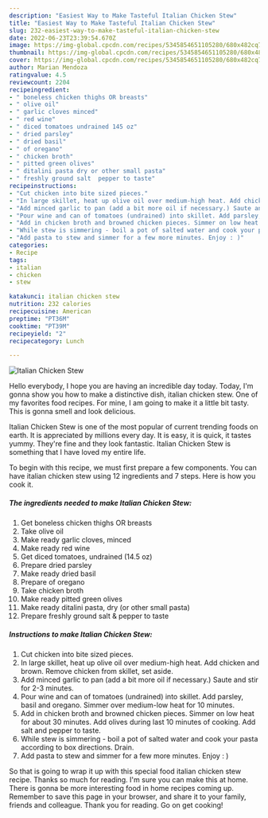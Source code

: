 ```yaml
---
description: "Easiest Way to Make Tasteful Italian Chicken Stew"
title: "Easiest Way to Make Tasteful Italian Chicken Stew"
slug: 232-easiest-way-to-make-tasteful-italian-chicken-stew
date: 2022-06-23T23:39:54.670Z
image: https://img-global.cpcdn.com/recipes/5345854651105280/680x482cq70/italian-chicken-stew-recipe-main-photo.jpg
thumbnail: https://img-global.cpcdn.com/recipes/5345854651105280/680x482cq70/italian-chicken-stew-recipe-main-photo.jpg
cover: https://img-global.cpcdn.com/recipes/5345854651105280/680x482cq70/italian-chicken-stew-recipe-main-photo.jpg
author: Marian Mendoza
ratingvalue: 4.5
reviewcount: 2204
recipeingredient:
- " boneless chicken thighs OR breasts"
- " olive oil"
- " garlic cloves minced"
- " red wine"
- " diced tomatoes undrained 145 oz"
- " dried parsley"
- " dried basil"
- " of oregano"
- " chicken broth"
- " pitted green olives"
- " ditalini pasta dry or other small pasta"
- " freshly ground salt  pepper to taste"
recipeinstructions:
- "Cut chicken into bite sized pieces."
- "In large skillet, heat up olive oil over medium-high heat. Add chicken and brown. Remove chicken from skillet, set aside."
- "Add minced garlic to pan (add a bit more oil if necessary.) Saute and stir for 2-3 minutes."
- "Pour wine and can of tomatoes (undrained) into skillet. Add parsley, basil and oregano. Simmer over medium-low heat for 10 minutes."
- "Add in chicken broth and browned chicken pieces. Simmer on low heat for about 30 minutes. Add olives during last 10 minutes of cooking. Add salt and pepper to taste."
- "While stew is simmering - boil a pot of salted water and cook your pasta according to box directions. Drain."
- "Add pasta to stew and simmer for a few more minutes. Enjoy : )"
categories:
- Recipe
tags:
- italian
- chicken
- stew

katakunci: italian chicken stew 
nutrition: 232 calories
recipecuisine: American
preptime: "PT36M"
cooktime: "PT39M"
recipeyield: "2"
recipecategory: Lunch

---
```



![Italian Chicken Stew](https://img-global.cpcdn.com/recipes/5345854651105280/680x482cq70/italian-chicken-stew-recipe-main-photo.jpg)

Hello everybody, I hope you are having an incredible day today. Today, I'm gonna show you how to make a distinctive dish, italian chicken stew. One of my favorites food recipes. For mine, I am going to make it a little bit tasty. This is gonna smell and look delicious.

Italian Chicken Stew is one of the most popular of current trending foods on earth. It is appreciated by millions every day. It is easy, it is quick, it tastes yummy. They're fine and they look fantastic. Italian Chicken Stew is something that I have loved my entire life.




To begin with this recipe, we must first prepare a few components. You can have italian chicken stew using 12 ingredients and 7 steps. Here is how you cook it.

<!--inarticleads1-->

##### The ingredients needed to make Italian Chicken Stew:

1. Get  boneless chicken thighs OR breasts
1. Take  olive oil
1. Make ready  garlic cloves, minced
1. Make ready  red wine
1. Get  diced tomatoes, undrained (14.5 oz)
1. Prepare  dried parsley
1. Make ready  dried basil
1. Prepare  of oregano
1. Take  chicken broth
1. Make ready  pitted green olives
1. Make ready  ditalini pasta, dry (or other small pasta)
1. Prepare  freshly ground salt &amp; pepper to taste




<!--inarticleads2-->

##### Instructions to make Italian Chicken Stew:

1. Cut chicken into bite sized pieces.
1. In large skillet, heat up olive oil over medium-high heat. Add chicken and brown. Remove chicken from skillet, set aside.
1. Add minced garlic to pan (add a bit more oil if necessary.) Saute and stir for 2-3 minutes.
1. Pour wine and can of tomatoes (undrained) into skillet. Add parsley, basil and oregano. Simmer over medium-low heat for 10 minutes.
1. Add in chicken broth and browned chicken pieces. Simmer on low heat for about 30 minutes. Add olives during last 10 minutes of cooking. Add salt and pepper to taste.
1. While stew is simmering - boil a pot of salted water and cook your pasta according to box directions. Drain.
1. Add pasta to stew and simmer for a few more minutes. Enjoy : )




So that is going to wrap it up with this special food italian chicken stew recipe. Thanks so much for reading. I'm sure you can make this at home. There is gonna be more interesting food in home recipes coming up. Remember to save this page in your browser, and share it to your family, friends and colleague. Thank you for reading. Go on get cooking!
